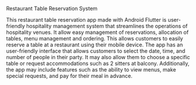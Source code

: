 Restaurant Table Reservation System

This restaurant table reservation app made with Android Flutter is user-friendly hospitality management system that streamlines the operations of hospitality venues. It allow easy management of reservations, allocation of tables, menu management and ordering. This allows customers to easily reserve a table at a restaurant using their mobile device. The app has an user-friendly interface that allows customers to select the date, time, and number of people in their party. It may also allow them to choose a specific table or request accommodations such as 2 sitters at balcony. Additionally, the app may include features such as the ability to view menus, make special requests, and pay for their meal in advance.
